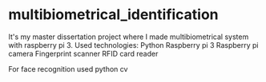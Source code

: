 # multibiometrical_identification
It's my master dissertation project where I made multibiometrical system with raspberry pi 3.
Used technologies:
Python
Raspberry pi 3
Raspberry pi camera
Fingerprint scanner
RFID card reader

For face recognition used python cv

